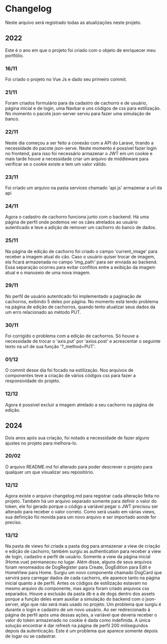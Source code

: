 # Changelog

Neste arquivo será registrado todas as atualizações neste projeto.

## 2022

Este é o ano em que o projeto foi criado com o objeto de enriquecer meu portfólio.

### 16/11

Foi criado o projeto no Vue Js e dado seu primeiro commit.

### 21/11

Foram criados formulário para da cadastro de cachorro e de usuário, página inicial e de login, uma Navbar e uns códigos de css para estilização. No momento o pacote json-server serviu para fazer uma simulação de banco.

### 22/11

Neste dia começou a ser feito a conexão com a API do Larave, tirando a necessidade do pacote json-serve. Neste momento é possível fazer login no frontend, para isso foi necessário armazenar o JWT em um cookie e mais tarde houve a necessidade criar um arquivo de middleware para verificar se o cookie existe e tem um valor válido.

### 23/11

Foi criado um arquivo na pasta services chamado 'api.js' armazenar a url da api

### 24/11

Agora o cadastro de cachorro funciona junto com o backend. Há uma página de perfil onde podemos ver os cães atrelados ao usuário autenticado e teve a adição de remover um cachorro do banco de dados.

### 25/11

Na página de edição de cachorro foi criado o campo 'current_image' para receber a imagem atual do cão. Caso o usuário quiser trocar de imagem, ela ficará armazenada no campo 'img_path' para ser enviada ao backend. Essa separação ocorreu para evitar conflitos entre a exibição da imagem atual e o manuseio de uma nova imagem.

### 29/11

No perfil de usuário autenticado foi implementado a paginação de cachorros, exibindo 5 deles por página. No momento está tendo problema na página de edição de cachorros, quando tento atualizar seus dados da um erro relacionado ao método PUT.

### 30/11

Foi corrigido o problema com a edição de cachorros. Só houve a necessidade de trocar o 'axis.put' por 'axios.post' e acrescentar o seguinte texto na url de sua função '?_method=PUT'.

### 01/12

O commit desse dia foi focado na estilização. Nos arquivos de componentes teve a criação de vários códigos css para fazer a responsividade do projeto.

### 12/12

Agora é possível excluir a imagem atrelado a seu cachorro na página de edição.

## 2024

Dois anos após sua criação, foi notado a necessidade de fazer alguns ajustes no projeto para melhora-lo.

### 20/02

O arquivo README.md foi alterado para poder descrever o projeto para qualquer um que visualizar seu repositório.

### 12/12

Agora existe o arquivo changelog.md para registrar cada alteração feita no projeto. Também há um arquivo separado somente para definir o valor do token, ele foi gerado porque o código a variável pegar o JWT precisou ser alterado para receber o valor correto. Como será usado em várias views, sua definição foi movida para um novo arquivo e ser importado aonde for preciso.

### 13/12

Na pasta de views foi criada a pasta dog para armazenar a view de criação e edição de cachorro, também surgiu as authentication para receber a view de login, cadastro e perfil de usuário. Somente a view da página inicial (Home.vue) permaneceu no lugar. Além disse, alguns de seus arquivos foram renomeados de DogRegister para Create, DogEdition para Edit e HomeView para Home.
Surgiu um novo componente chamado DogCard que servirá para carregar dados de cada cachorro, ele aparece tanto na página inicial quanto a de perfil.
Antes os códigos de estilização estavam no mesmo arquivo do componente, mas agora foram criado arquivos css separados.
Houve a exclusão da pasta db e a de dogs dentro dos assets porque a função deles eram auxiliar a simulação do backend com o json-server, algo que não será mais usado no projeto.
Um problema que surgiu é durante o login e cadastro de um novo usuário. Ao ser redirecionado à página de perfil após uma dessas ações, a variável que deveria receber o valor do token armazenado no cookie é dada como indefinida. A única solução encontrar é dar refresh na página de perfil 200 milisegundos depois da autenticação. Este é um problema que aparece somente depois de logar ou se cadastrar.